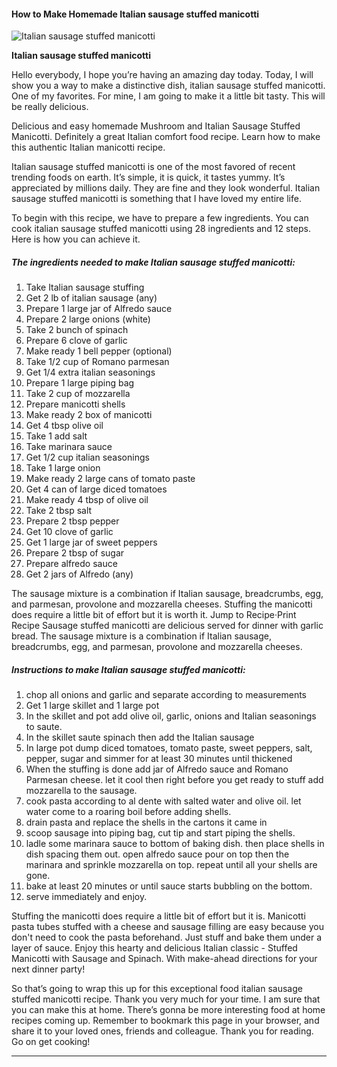            

#### How to Make Homemade Italian sausage stuffed manicotti

![Italian sausage stuffed manicotti](https://img-global.cpcdn.com/recipes/46700488/751x532cq70/italian-sausage-stuffed-manicotti-recipe-main-photo.jpg)

**Italian sausage stuffed manicotti**

Hello everybody, I hope you’re having an amazing day today. Today, I will show you a way to make a distinctive dish, italian sausage stuffed manicotti. One of my favorites. For mine, I am going to make it a little bit tasty. This will be really delicious.

Delicious and easy homemade Mushroom and Italian Sausage Stuffed Manicotti. Definitely a great Italian comfort food recipe. Learn how to make this authentic Italian manicotti recipe.

Italian sausage stuffed manicotti is one of the most favored of recent trending foods on earth. It’s simple, it is quick, it tastes yummy. It’s appreciated by millions daily. They are fine and they look wonderful. Italian sausage stuffed manicotti is something that I have loved my entire life.

To begin with this recipe, we have to prepare a few ingredients. You can cook italian sausage stuffed manicotti using 28 ingredients and 12 steps. Here is how you can achieve it.

##### The ingredients needed to make Italian sausage stuffed manicotti:

1.  Take Italian sausage stuffing
2.  Get 2 lb of italian sausage (any)
3.  Prepare 1 large jar of Alfredo sauce
4.  Prepare 2 large onions (white)
5.  Take 2 bunch of spinach
6.  Prepare 6 clove of garlic
7.  Make ready 1 bell pepper (optional)
8.  Take 1/2 cup of Romano parmesan
9.  Get 1/4 extra italian seasonings
10.  Prepare 1 large piping bag
11.  Take 2 cup of mozzarella
12.  Prepare manicotti shells
13.  Make ready 2 box of manicotti
14.  Get 4 tbsp olive oil
15.  Take 1 add salt
16.  Take marinara sauce
17.  Get 1/2 cup italian seasonings
18.  Take 1 large onion
19.  Make ready 2 large cans of tomato paste
20.  Get 4 can of large diced tomatoes
21.  Make ready 4 tbsp of olive oil
22.  Take 2 tbsp salt
23.  Prepare 2 tbsp pepper
24.  Get 10 clove of garlic
25.  Get 1 large jar of sweet peppers
26.  Prepare 2 tbsp of sugar
27.  Prepare alfredo sauce
28.  Get 2 jars of Alfredo (any)

The sausage mixture is a combination if Italian sausage, breadcrumbs, egg, and parmesan, provolone and mozzarella cheeses. Stuffing the manicotti does require a little bit of effort but it is worth it. Jump to Recipe·Print Recipe Sausage stuffed manicotti are delicious served for dinner with garlic bread. The sausage mixture is a combination if Italian sausage, breadcrumbs, egg, and parmesan, provolone and mozzarella cheeses.

##### Instructions to make Italian sausage stuffed manicotti:

1.  chop all onions and garlic and separate according to measurements
2.  Get 1 large skillet and 1 large pot
3.  In the skillet and pot add olive oil, garlic, onions and Italian seasonings to saute.
4.  In the skillet saute spinach then add the Italian sausage
5.  In large pot dump diced tomatoes, tomato paste, sweet peppers, salt, pepper, sugar and simmer for at least 30 minutes until thickened
6.  When the stuffing is done add jar of Alfredo sauce and Romano Parmesan cheese. let it cool then right before you get ready to stuff add mozzarella to the sausage.
7.  cook pasta according to al dente with salted water and olive oil. let water come to a roaring boil before adding shells.
8.  drain pasta and replace the shells in the cartons it came in
9.  scoop sausage into piping bag, cut tip and start piping the shells.
10.  ladle some marinara sauce to bottom of baking dish. then place shells in dish spacing them out. open alfredo sauce pour on top then the marinara and sprinkle mozzarella on top. repeat until all your shells are gone.
11.  bake at least 20 minutes or until sauce starts bubbling on the bottom.
12.  serve immediately and enjoy.

Stuffing the manicotti does require a little bit of effort but it is. Manicotti pasta tubes stuffed with a cheese and sausage filling are easy because you don't need to cook the pasta beforehand. Just stuff and bake them under a layer of sauce. Enjoy this hearty and delicious Italian classic - Stuffed Manicotti with Sausage and Spinach. With make-ahead directions for your next dinner party!

So that’s going to wrap this up for this exceptional food italian sausage stuffed manicotti recipe. Thank you very much for your time. I am sure that you can make this at home. There’s gonna be more interesting food at home recipes coming up. Remember to bookmark this page in your browser, and share it to your loved ones, friends and colleague. Thank you for reading. Go on get cooking!

* * *